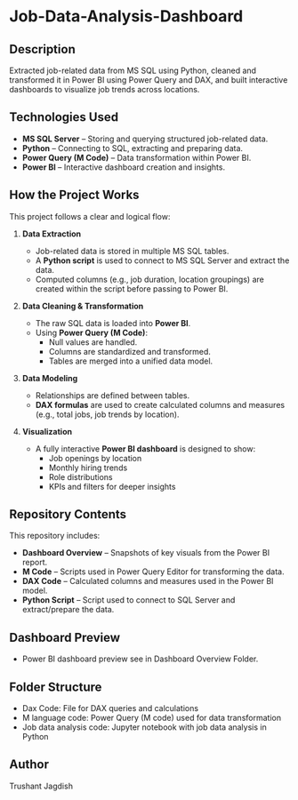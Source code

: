 # Job-Data-Analysis-Dashboard

## Description
Extracted job-related data from MS SQL using Python, cleaned and transformed it in Power BI using Power Query and DAX, and built interactive dashboards to visualize job trends across locations.

## Technologies Used

- **MS SQL Server** – Storing and querying structured job-related data.
- **Python** – Connecting to SQL, extracting and preparing data.
- **Power Query (M Code)** – Data transformation within Power BI.
- **Power BI** – Interactive dashboard creation and insights.

## How the Project Works

This project follows a clear and logical flow:

1. **Data Extraction**
   - Job-related data is stored in multiple MS SQL tables.
   - A **Python script** is used to connect to MS SQL Server and extract the data.
   - Computed columns (e.g., job duration, location groupings) are created within the script before passing to Power BI.

2. **Data Cleaning & Transformation**
   - The raw SQL data is loaded into **Power BI**.
   - Using **Power Query (M Code)**:
     - Null values are handled.
     - Columns are standardized and transformed.
     - Tables are merged into a unified data model.

3. **Data Modeling**
   - Relationships are defined between tables.
   - **DAX formulas** are used to create calculated columns and measures (e.g., total jobs, job trends by location).

4. **Visualization**
   - A fully interactive **Power BI dashboard** is designed to show:
     - Job openings by location
     - Monthly hiring trends
     - Role distributions
     - KPIs and filters for deeper insights

## Repository Contents
This repository includes:
- **Dashboard Overview** – Snapshots of key visuals from the Power BI report.
- **M Code** – Scripts used in Power Query Editor for transforming the data.
- **DAX Code** – Calculated columns and measures used in the Power BI model.
- **Python Script** – Script used to connect to SQL Server and extract/prepare the data.

## Dashboard Preview
- Power BI dashboard preview see in Dashboard Overview Folder.
  
## Folder Structure
- Dax Code: File for DAX queries and calculations
- M language code: Power Query (M code) used for data transformation
- Job data analysis code: Jupyter notebook with job data analysis in Python

## Author
Trushant Jagdish
